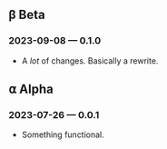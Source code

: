 ## β Beta

### 2023-09-08 — 0.1.0
- A _lot_ of changes. Basically a rewrite.

## ⍺ Alpha

### 2023-07-26 — 0.0.1
- Something functional.
